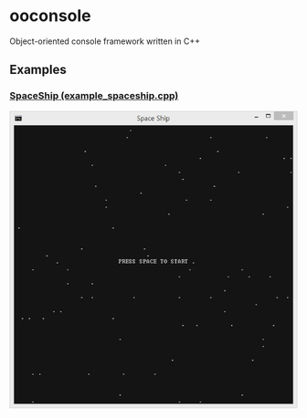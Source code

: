 # ooconsole
Object-oriented console framework written in C++

## Examples
### [SpaceShip (example_spaceship.cpp)](example_spaceship.cpp)

![SpaceShip.gif](images/SpaceShip.gif)
